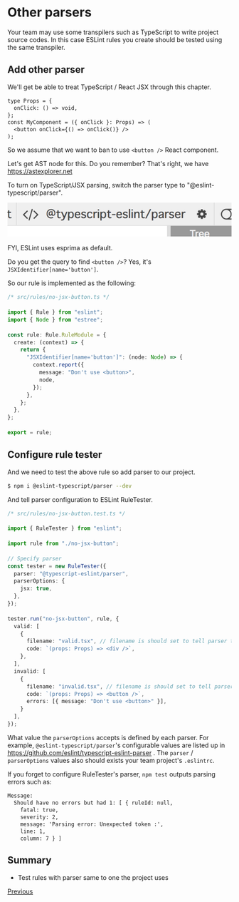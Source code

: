 # Other parsers
Your team may use some transpilers such as TypeScript to write project source codes.
In this case ESLint rules you create should be tested using the same transpiler.

## Add other parser
We'll get be able to treat TypeScript / React JSX  through this chapter.

```tsx
type Props = {
  onClick: () => void,
};
const MyComponent = ({ onClick }: Props) => (
  <button onClick={() => onClick()} />
);
```

So we assume that we want to ban to use `<button />` React component.

Let's get AST node for this.
Do you remember?
That's right, we have https://astexplorer.net

To turn on TypeScript/JSX parsing, switch the parser type to "@eslint-typescript/parser".

![switch_parser](./switch_parser.png)

FYI, ESLint uses esprima as default.

Do you get the query to find `<button />`?
Yes, it's `JSXIdentifier[name='button']`.

So our rule is implemented as the following:

```ts
/* src/rules/no-jsx-button.ts */

import { Rule } from "eslint";
import { Node } from "estree";

const rule: Rule.RuleModule = {
  create: (context) => {
    return {
      "JSXIdentifier[name='button']": (node: Node) => {
        context.report({
          message: "Don't use <button>",
          node,
        });
      },
    };
  },
};

export = rule;
```

## Configure rule tester
And we need to test the above rule so add parser to our project.

```sh
$ npm i @eslint-typescript/parser --dev
```

And tell parser configuration to ESLint RuleTester.

```ts
/* src/rules/no-jsx-button.test.ts */

import { RuleTester } from "eslint";

import rule from "./no-jsx-button";

// Specify parser
const tester = new RuleTester({
  parser: "@typescript-eslint/parser",
  parserOptions: {
    jsx: true,
  },
});

tester.run("no-jsx-button", rule, {
  valid: [
    {
      filename: "valid.tsx", // filename is should set to tell parser this code is TSX
      code: `(props: Props) => <div />`,
    },
  ],
  invalid: [
    {
      filename: "invalid.tsx", // filename is should set to tell parser this code is TSX
      code: `(props: Props) => <button />`,
      errors: [{ message: "Don't use <button>" }],
    }
  ],
});
```

What value the `parserOptions` accepts is defined by each parser.
For example, `@eslint-typescript/parser`'s configurable values are listed up in https://github.com/eslint/typescript-eslint-parser .
The `parser` / `parserOptions` values also should exists your team project's `.eslintrc`.

If you forget to configure RuleTester's parser, `npm test` outputs parsing errors such as:

```text
Message:
  Should have no errors but had 1: [ { ruleId: null,
    fatal: true,
    severity: 2,
    message: 'Parsing error: Unexpected token :',
    line: 1,
    column: 7 } ]
```

## Summary

* Test rules with parser same to one the project uses

[Previous](../20_dive_into_ast/README.md)
